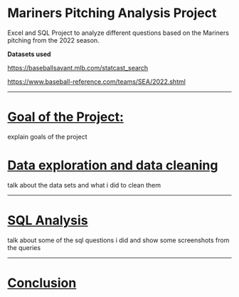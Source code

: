 # Mariners Pitching Analysis Project
Excel and SQL Project to analyze different questions based on the Mariners pitching from the 2022 season.

**Datasets used** 

<a href="https://baseballsavant.mlb.com/statcast_search"> https://baseballsavant.mlb.com/statcast_search </a>

<a href="https://www.baseball-reference.com/teams/SEA/2022.shtml"> https://www.baseball-reference.com/teams/SEA/2022.shtml </a>

<hr></hr>

# <u> Goal of the Project: </u>

explain goals of the project

# <u> Data exploration and data cleaning </u>

talk about the data sets and what i did to clean them

<hr></hr>

# <u> SQL Analysis </u>

talk about some of the sql questions i did and show some screenshots from the queries

<hr></hr>

# <u> Conclusion </u>
